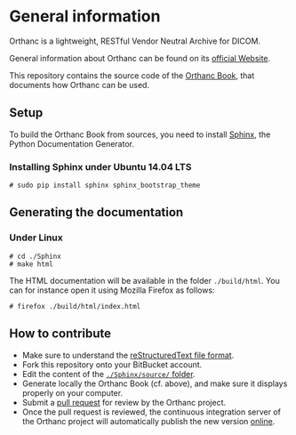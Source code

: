 General information
===================

Orthanc is a lightweight, RESTful Vendor Neutral Archive for DICOM.

General information about Orthanc can be found on its [official Website](http://www.orthanc-server.com/).

This repository contains the source code of the [Orthanc Book](http://book.orthanc-server.com/), that documents how Orthanc can be used.


Setup
-----

To build the Orthanc Book from sources, you need to install [Sphinx](http://www.sphinx-doc.org/), the Python Documentation Generator.


### Installing Sphinx under Ubuntu 14.04 LTS ###

    # sudo pip install sphinx sphinx_bootstrap_theme


Generating the documentation
----------------------------

### Under Linux ###

    # cd ./Sphinx
    # make html

The HTML documentation will be available in the folder
`./build/html`. You can for instance open it using Mozilla Firefox as
follows:

    # firefox ./build/html/index.html


How to contribute
-----------------

 * Make sure to understand the [reStructuredText file format](https://en.wikipedia.org/wiki/ReStructuredText).
 * Fork this repository onto your BitBucket account.
 * Edit the content of the [`./Sphinx/source/` folder](./Sphinx/source/).
 * Generate locally the Orthanc Book (cf. above), and make sure it displays properly on your computer.
 * Submit a [pull request](https://confluence.atlassian.com/bitbucket/create-a-pull-request-945541466.html) for review by the Orthanc project.
 * Once the pull request is reviewed, the continuous integration server of the Orthanc project will automatically publish the new version [online](http://book.orthanc-server.com/).
